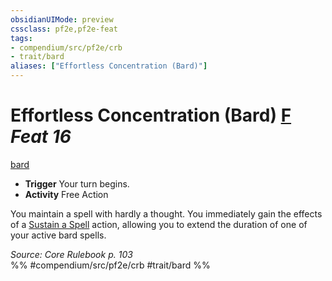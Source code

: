 ```yaml
---
obsidianUIMode: preview
cssclass: pf2e,pf2e-feat
tags:
- compendium/src/pf2e/crb
- trait/bard
aliases: ["Effortless Concentration (Bard)"]
---
```

# Effortless Concentration (Bard)  [F](../../rules/core-rulebook/chapter-9-playing-the-game.md#Actions "Free Action") *Feat 16*  
[bard](../../rules/traits/bard.md)  

- **Trigger** Your turn begins.
- **Activity** Free Action

You maintain a spell with hardly a thought. You immediately gain the effects of a [Sustain a Spell](../../rules/actions/sustain-a-spell.md) action, allowing you to extend the duration of one of your active bard spells.

*Source: Core Rulebook p. 103*  
%% #compendium/src/pf2e/crb #trait/bard %%
